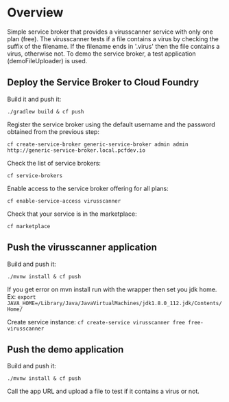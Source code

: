 
# Overview

Simple service broker that provides a virusscanner service with only one plan (free). 
The virusscanner tests if a file contains a virus by checking the suffix of the filename. If the filename ends in '.virus' then 
the file contains a virus, otherwise not.
To demo the service broker, a test application (demoFileUploader) is used. 

## Deploy the Service Broker to Cloud Foundry
Build it and push it:
```
./gradlew build & cf push
```

Register the service broker using the default username and the password obtained from the previous step:
```
cf create-service-broker generic-service-broker admin admin http://generic-service-broker.local.pcfdev.io
```

Check the list of service brokers:
```
cf service-brokers
```

Enable access to the service broker offering for all plans:
```
cf enable-service-access virusscanner
```

Check that your service is in the marketplace:
```
cf marketplace
```

## Push the virusscanner application
Build and push it:
```
./mvnw install & cf push
```

If you get error on mvn install run with the wrapper then set you jdk home. Ex:
```export JAVA_HOME=/Library/Java/JavaVirtualMachines/jdk1.8.0_112.jdk/Contents/Home/```

Create service instance:
`cf create-service virusscanner free free-virusscanner`


## Push the demo application
Build and push it:
```
./mvnw install & cf push
```

Call the app URL and upload a file to test if it contains a virus or not.
